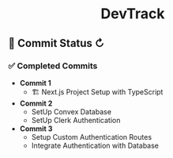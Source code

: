 # <div align="center">DevTrack</div>

## 📌 Commit Status ↻  
### ✅ Completed Commits  
- **Commit 1**  
  - 🏗️ Next.js Project Setup with TypeScript  
- **Commit 2**
  - SetUp Convex Database
  - SetUp Clerk Authentication
- **Commit 3**
  - Setup Custom Authentication Routes
  - Integrate Authentication with Database